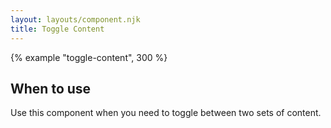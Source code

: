 ```yaml
---
layout: layouts/component.njk
title: Toggle Content
---
```


{% example "toggle-content", 300 %}

## When to use

Use this component when you need to toggle between two sets of content.
